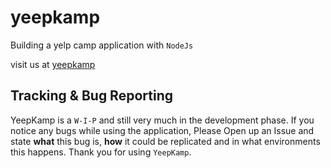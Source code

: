 # yeepkamp

Building a yelp camp application with `NodeJs`

visit us at [yeepkamp](https://yeepkamp.techam.org)

## Tracking & Bug Reporting

YeepKamp is a `W-I-P` and still very much in the development phase. If you notice any bugs while using the application, Please Open up an Issue and state __what__ this bug is, __how__ it could be replicated and in what environments this happens. Thank you for using `YeepKamp`.